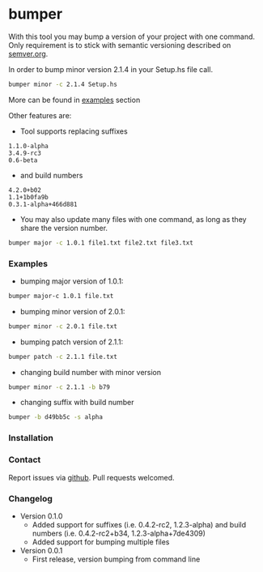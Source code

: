 bumper
======

With this tool you may bump a version of your project with one command. Only requirement is to stick with semantic versioning described on [semver.org](http://semver.org).

In order to bump minor version 2.1.4 in your Setup.hs file call.

```bash
bumper minor -c 2.1.4 Setup.hs
```
More can be found in [examples](#examples) section

Other features are:

* Tool supports replacing suffixes

```
1.1.0-alpha
3.4.9-rc3
0.6-beta
```
* and build numbers

```
4.2.0+b02
1.1+1b0fa9b
0.3.1-alpha+466d881
```

* You may also update many files with one command, as long as they share the version number.

```bash
bumper major -c 1.0.1 file1.txt file2.txt file3.txt
```

### <a name="examples"></a>Examples

* bumping major version of 1.0.1:

```bash
bumper major-c 1.0.1 file.txt
```

* bumping minor version of 2.0.1:

```bash
bumper minor -c 2.0.1 file.txt
```

* bumping patch version of 2.1.1:

```bash
bumper patch -c 2.1.1 file.txt
```

* changing build number with minor version

```bash
bumper minor -c 2.1.1 -b b79
```

* changing suffix with build number

```bash
bumper -b d49bb5c -s alpha
```

### <a name="installation"></a>Installation

### <a name="contact"></a>Contact

Report issues via [github](https://github.com/inirudebwoy/bumper/issues). Pull requests welcomed.

### <a name="changelog"></a>Changelog

* Version 0.1.0
    * Added support for suffixes (i.e. 0.4.2-rc2, 1.2.3-alpha) and build numbers (i.e. 0.4.2-rc2+b34, 1.2.3-alpha+7de4309)
    * Added support for bumping multiple files
* Version 0.0.1
    * First release, version bumping from command line
